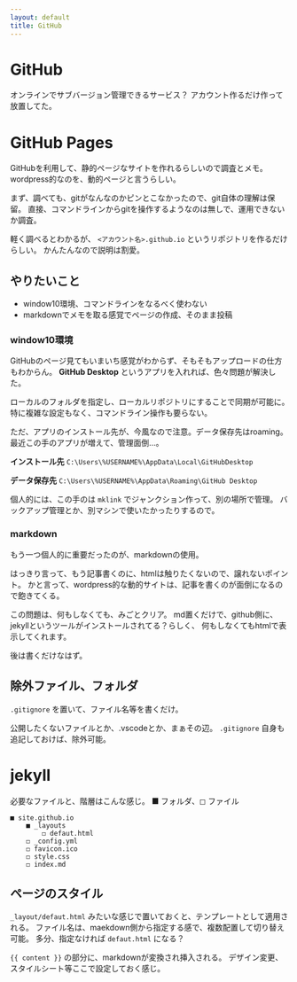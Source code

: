 ```yaml
---
layout: default
title: GitHub
---
```


# GitHub

オンラインでサブバージョン管理できるサービス？
アカウント作るだけ作って放置してた。

# GitHub Pages

GitHubを利用して、静的ページなサイトを作れるらしいので調査とメモ。
wordpress的なのを、動的ページと言うらしい。

まず、調べても、gitがなんなのかピンとこなかったので、git自体の理解は保留。
直接、コマンドラインからgitを操作するようなのは無しで、運用できないか調査。

軽く調べるとわかるが、 `<アカウント名>.github.io` というリポジトリを作るだけらしい。
かんたんなので説明は割愛。

## やりたいこと

- window10環境、コマンドラインをなるべく使わない
- markdownでメモを取る感覚でページの作成、そのまま投稿

### window10環境

GitHubのページ見てもいまいち感覚がわからず、そもそもアップロードの仕方もわからん。
**GitHub Desktop** というアプリを入れれば、色々問題が解決した。

ローカルのフォルダを指定し、ローカルリポジトリにすることで同期が可能に。
特に複雑な設定もなく、コマンドライン操作も要らない。

ただ、アプリのインストール先が、今風なので注意。データ保存先はroaming。
最近この手のアプリが増えて、管理面倒…。

**インストール先**
`C:\Users\%USERNAME%\AppData\Local\GitHubDesktop`

**データ保存先**
`C:\Users\%USERNAME%\AppData\Roaming\GitHub Desktop`

個人的には、この手のは `mklink` でジャンクション作って、別の場所で管理。
バックアップ管理とか、別マシンで使いたかったりするので。

### markdown

もう一つ個人的に重要だったのが、markdownの使用。

はっきり言って、もう記事書くのに、htmlは触りたくないので、譲れないポイント。
かと言って、wordpress的な動的サイトは、記事を書くのが面倒になるので飽きてくる。

この問題は、何もしなくても、みごとクリア。
md置くだけで、github側に、jekyllというツールがインストールされてる？らしく、
何もしなくてもhtmlで表示してくれます。

後は書くだけなはず。

## 除外ファイル、フォルダ

`.gitignore` を置いて、ファイル名等を書くだけ。

公開したくないファイルとか、.vscodeとか、まぁその辺。
`.gitignore` 自身も追記しておけば、除外可能。

# jekyll

必要なファイルと、階層はこんな感じ。
■ フォルダ、◻ ファイル

```
■ site.github.io
    ■ _layouts
        ◻ defaut.html
    ◻ _config.yml
    ◻ favicon.ico
    ◻ style.css
    ◻ index.md
```

## ページのスタイル

`_layout/defaut.html` みたいな感じで置いておくと、テンプレートとして適用される。
ファイル名は、maekdown側から指定する感で、複数配置して切り替え可能。
多分、指定なければ `defaut.html` になる？

`{{ content }}` の部分に、markdownが変換され挿入される。
デザイン変更、スタイルシート等ここで設定しておく感じ。
